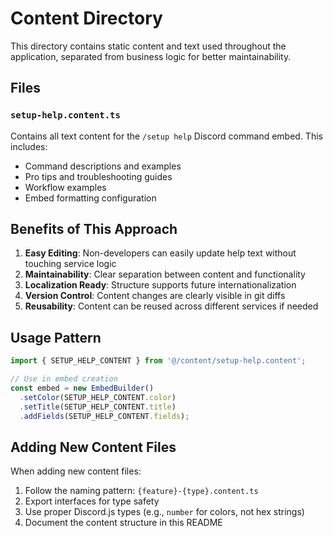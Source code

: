 # Content Directory

This directory contains static content and text used throughout the application, separated from business logic for better maintainability.

## Files

### `setup-help.content.ts`
Contains all text content for the `/setup help` Discord command embed. This includes:
- Command descriptions and examples
- Pro tips and troubleshooting guides
- Workflow examples
- Embed formatting configuration

## Benefits of This Approach

1. **Easy Editing**: Non-developers can easily update help text without touching service logic
2. **Maintainability**: Clear separation between content and functionality
3. **Localization Ready**: Structure supports future internationalization
4. **Version Control**: Content changes are clearly visible in git diffs
5. **Reusability**: Content can be reused across different services if needed

## Usage Pattern

```typescript
import { SETUP_HELP_CONTENT } from '@/content/setup-help.content';

// Use in embed creation
const embed = new EmbedBuilder()
  .setColor(SETUP_HELP_CONTENT.color)
  .setTitle(SETUP_HELP_CONTENT.title)
  .addFields(SETUP_HELP_CONTENT.fields);
```

## Adding New Content Files

When adding new content files:
1. Follow the naming pattern: `{feature}-{type}.content.ts`
2. Export interfaces for type safety
3. Use proper Discord.js types (e.g., `number` for colors, not hex strings)
4. Document the content structure in this README
